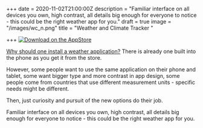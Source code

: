 +++
date = 2020-11-02T21:00:00Z
description = "Familiar interface on all devices you own, high contrast, all details big enough for everyone to notice - this could be the right weather app for you."
draft = true
image = "/images/wc_n.png"
title = "Weather and Climate Tracker "

+++
[![Download on the AppStore](/images/black.svg "Download on the AppStore")](https://apps.apple.com/app/id1533228338 "Download at the AppStore")

[Why should one install a weather application?](https://apps.apple.com/app/id1533228338 "Download at the AppStore") There is already one built into the phone as you get it from the store.

However, some people want to use the same application on their phone and tablet, some want bigger type and more contrast in app design, some people come from countries that use different measurement units - specific needs might be different.

Then, just curiosity and pursuit of the new options do their job.

Familiar interface on all devices you own, high contrast, all details big enough for everyone to notice - this could be the right weather app for you.